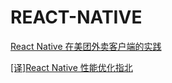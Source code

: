 # REACT-NATIVE

[React Native 在美团外卖客户端的实践](https://tech.meituan.com/2019/12/19/meituan-mrn-practice.html)

[[译]React Native 性能优化指北](https://zhuanlan.zhihu.com/p/76587575)
